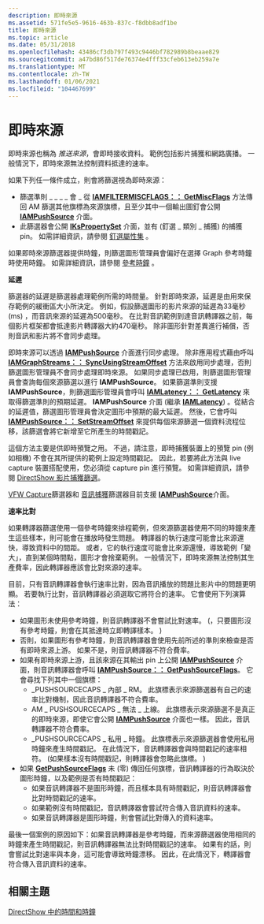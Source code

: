 ```yaml
---
description: 即時來源
ms.assetid: 571fe5e5-9616-463b-837c-f8dbb8adf1be
title: 即時來源
ms.topic: article
ms.date: 05/31/2018
ms.openlocfilehash: 43486cf3db797f493c9446bf782989b8beaae829
ms.sourcegitcommit: a47bd86f517de76374e4fff33cfeb613eb259a7e
ms.translationtype: MT
ms.contentlocale: zh-TW
ms.lasthandoff: 01/06/2021
ms.locfileid: "104467699"
---
```

# <a name="live-sources"></a>即時來源

即時來源也稱為 *推送來源*，會即時接收資料。 範例包括影片捕獲和網路廣播。 一般情況下，即時來源無法控制資料抵達的速率。

如果下列任一條件成立，則會將篩選視為即時來源：

-   篩選準則 \_ \_ \_ \_ 會 \_ 從 [**IAMFILTERMISCFLAGS：： GetMiscFlags**](/windows/desktop/api/Strmif/nf-strmif-iamfiltermiscflags-getmiscflags) 方法傳回 AM 篩選其他旗標為來源旗標，且至少其中一個輸出圖釘會公開 [**IAMPushSource**](/windows/desktop/api/Strmif/nn-strmif-iampushsource) 介面。
-   此篩選器會公開 [**IKsPropertySet**](ikspropertyset.md) 介面，並有 (釘選 \_ 類別 \_ 捕獲) 的捕獲 pin。 如需詳細資訊，請參閱 [釘選屬性集](pin-property-set.md) 。

如果即時來源篩選器提供時鐘，則篩選圖形管理員會偏好在選擇 Graph 參考時鐘時使用時鐘。 如需詳細資訊，請參閱 [參考時鐘](reference-clocks.md) 。

**延遲**

篩選器的延遲是篩選器處理範例所需的時間量。 針對即時來源，延遲是由用來保存範例的緩衝區大小所決定。 例如，假設篩選圖形的影片來源的延遲為33毫秒 (ms) ，而音訊來源的延遲為500毫秒。 在比對音訊範例到達音訊轉譯器之前，每個影片框架都會抵達影片轉譯器大約470毫秒。 除非圖形針對差異進行補償，否則音訊和影片將不會同步處理。

即時來源可以透過 [**IAMPushSource**](/windows/desktop/api/Strmif/nn-strmif-iampushsource) 介面進行同步處理。 除非應用程式藉由呼叫 [**IAMGraphStreams：： SyncUsingStreamOffset**](/windows/desktop/api/Strmif/nf-strmif-iamgraphstreams-syncusingstreamoffset) 方法來啟用同步處理，否則篩選圖形管理員不會同步處理即時來源。 如果同步處理已啟用，則篩選圖形管理員會查詢每個來源篩選以進行 **IAMPushSource**。 如果篩選準則支援 **IAMPushSource**，則篩選圖形管理員會呼叫 [**IAMLatency：： GetLatency**](/windows/desktop/api/Strmif/nf-strmif-iamlatency-getlatency) 來取得篩選準則的預期延遲。 **IAMPushSource** 介面 (繼承 [**IAMLatency**](/windows/desktop/api/Strmif/nn-strmif-iamlatency)) 。從結合的延遲值，篩選圖形管理員會決定圖形中預期的最大延遲。 然後，它會呼叫 [**IAMPushSource：： SetStreamOffset**](/windows/desktop/api/Strmif/nf-strmif-iampushsource-setstreamoffset) 來提供每個來源篩選一個資料流程位移，該篩選會將它新增至它所產生的時間戳記。

這個方法主要是供即時預覽之用。 不過，請注意，即時捕獲裝置上的預覽 pin (例如相機) 不會在其所提供的範例上設定時間戳記。 因此，若要將此方法與 live capture 裝置搭配使用，您必須從 capture pin 進行預覽。 如需詳細資訊，請參閱 [DirectShow 影片捕獲篩選](directshow-video-capture-filters.md)。

[VFW Capture](vfw-capture-filter.md)篩選器和 [音訊捕獲](audio-capture-filter.md)篩選器目前支援 [**IAMPushSource**](/windows/desktop/api/Strmif/nn-strmif-iampushsource)介面。

**速率比對**

如果轉譯器篩選使用一個參考時鐘來排程範例，但來源篩選器使用不同的時鐘來產生這些樣本，則可能會在播放時發生問題。 轉譯器的執行速度可能會比來源還快，導致資料中的間距。 或者，它的執行速度可能會比來源還慢，導致範例「變大」，直到某個時間點，圖形才會捨棄範例。 一般情況下，即時來源無法控制其生產費率，因此轉譯器應該會比對來源的速率。

目前，只有音訊轉譯器會執行速率比對，因為音訊播放的問題比影片中的問題更明顯。 若要執行比對，音訊轉譯器必須選取它將符合的速率。 它會使用下列演算法：

-   如果圖形未使用參考時鐘，則音訊轉譯器不會嘗試比對速率。  (，只要圖形沒有參考時鐘，則會在其抵達時立即轉譯樣本。 ) 
-   否則，如果圖形有參考時鐘，則音訊轉譯器會使用先前所述的準則來檢查是否有即時來源上游。 如果不是，則音訊轉譯器不符合費率。
-   如果有即時來源上游，且該來源在其輸出 pin 上公開 [**IAMPushSource**](/windows/desktop/api/Strmif/nn-strmif-iampushsource) 介面，則音訊轉譯器會呼叫 [**IAMPushSource：： GetPushSourceFlags**](/windows/desktop/api/Strmif/nf-strmif-iampushsource-getpushsourceflags)。 它會尋找下列其中一個旗標：
    -   \_PUSHSOURCECAPS \_ 內部 \_ RM。 此旗標表示來源篩選器有自己的速率比對機制，因此音訊轉譯器不符合費率。
    -   AM \_ PUSHSOURCECAPS \_ 無法 \_ 上線。 此旗標表示來源篩選不是真正的即時來源，即使它會公開 [**IAMPushSource**](/windows/desktop/api/Strmif/nn-strmif-iampushsource) 介面也一樣。 因此，音訊轉譯器不符合費率。
    -   \_PUSHSOURCECAPS \_ 私用 \_ 時鐘。 此旗標表示來源篩選器會使用私用時鐘來產生時間戳記。 在此情況下，音訊轉譯器會與時間戳記的速率相符。  (如果樣本沒有時間戳記，則轉譯器會忽略此旗標。 ) 
-   如果 [**GetPushSourceFlags**](/windows/desktop/api/Strmif/nf-strmif-iampushsource-getpushsourceflags) 未 (零) 傳回任何旗標，音訊轉譯器的行為取決於圖形時鐘，以及範例是否有時間戳記：
    -   如果音訊轉譯器不是圖形時鐘，而且樣本具有時間戳記，則音訊轉譯器會比對時間戳記的速率。
    -   如果範例沒有時間戳記，音訊轉譯器會嘗試符合傳入音訊資料的速率。
    -   如果音訊轉譯器是圖形時鐘，則會嘗試比對傳入的資料速率。

最後一個案例的原因如下：如果音訊轉譯器是參考時鐘，而來源篩選器使用相同的時鐘來產生時間戳記，則音訊轉譯器無法比對時間戳記的速率。 如果有的話，則會嘗試比對速率與本身，這可能會導致時鐘漂移。 因此，在此情況下，轉譯器會符合傳入音訊資料的速率。

## <a name="related-topics"></a>相關主題

<dl> <dt>

[DirectShow 中的時間和時鐘](time-and-clocks-in-directshow.md)
</dt> </dl>

 

 



